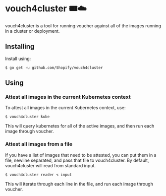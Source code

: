 # vouch4cluster 🎟☁️ 

vouch4cluster is a tool for running voucher against all of the images running in a cluster or deployment.

## Installing

Install using:

```
$ go get -u github.com/Shopify/vouch4cluster
``` 

## Using

### Attest all images in the current Kubernetes context

To attest all images in the current Kubernetes context, use: 

```
$ vouch4cluster kube
```

This will query kubernetes for all of the active images, and then run each image through voucher.

### Attest all images from a file

If you have a list of images that need to be attested, you can put them in a file, newline separated,
and pass that file to vouch4cluster. By default, vouch4cluster will read from standard input.

```
$ vouch4cluster reader < input
```

This will iterate through each line in the file, and run each image through voucher.

